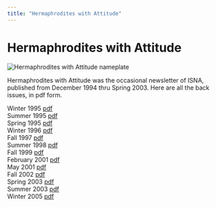 ```yaml
---
title: "Hermaphrodites with Attitude"
---
```


# Hermaphrodites with Attitude

<p><img alt="Hermaphrodites with Attitude nameplate" src="/files/hwa/nameplate.gif" title="Hermaphrodites with Attitude nameplate" />  </p>

<p>Hermaphrodites with Attitude was the occasional newsletter of <span class="caps">ISNA</span>, published from December 1994 thru Spring 2003. Here are all the back issues, in pdf form.  </p>

<p>Winter 1995 <a href="/files/hwa/winter1995.pdf">pdf</a>  <br />
Summer 1995 <a href="/files/hwa/summer1995.pdf">pdf</a>  <br />
Spring 1995 <a href="/files/hwa/spring1995.pdf">pdf</a>  <br />
Winter 1996 <a href="/files/hwa/winter1996.pdf">pdf</a>  <br />
Fall 1997 <a href="/files/hwa/fall1997.pdf">pdf</a>  <br />
Summer 1998 <a href="/files/hwa/summer1998.pdf">pdf</a>  <br />
Fall 1999 <a href="/files/hwa/fall1999.pdf">pdf</a>  <br />
February 2001 <a href="/files/hwa/feb2001.pdf">pdf</a>  <br />
May 2001 <a href="/files/hwa/may2001.pdf">pdf</a>  <br />
Fall 2002 <a href="/files/hwa/fall2002.pdf">pdf</a>  <br />
Spring 2003 <a href="/files/hwa/spring2003.pdf">pdf</a>  <br />
Summer 2003 <a href="/files/hwa/summer2003.pdf">pdf</a>  <br />
Winter 2005 <a href="/files/hwa/winter2005.pdf">pdf</a></p>